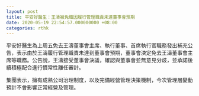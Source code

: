 ```yaml
---
layout: post
title: 平安好醫生：王濤被免職因履行管理職責未達董事會預期
date: 2020-05-19 22:54:57.000000000 +08:00
categories: rthk
---
```


平安好醫生為上周五免去王濤董事會主席、執行董事、首席執行官職務發出補充公告，表示由於王濤履行管理職責未達到董事會預期，董事會決定免去王濤董事會主席等職務。公告說，王濤接受董事會決議，確認與董事會並無意見分歧，並承諾後續積極配合進行慣常性離任審計。

集團表示，擁有成熟公司治理制度，以及完備經營管理決策機制，今次管理層變動預計不會影響正常經營及管理。
